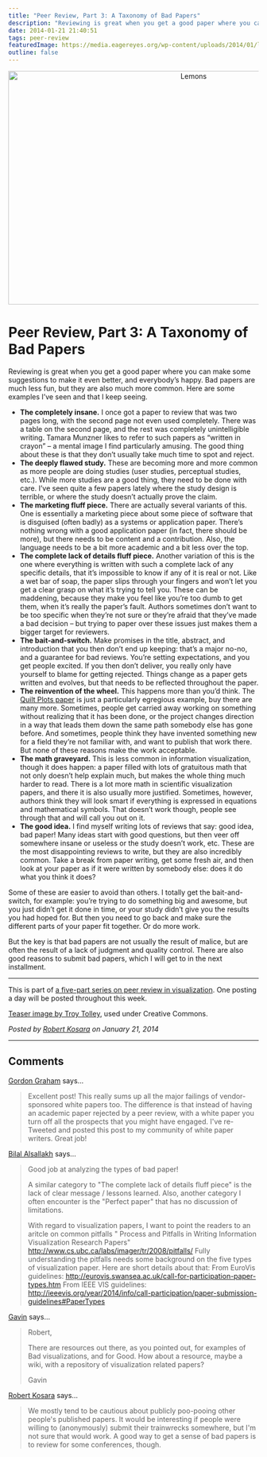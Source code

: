 ```yaml
---
title: "Peer Review, Part 3: A Taxonomy of Bad Papers"
description: "Reviewing is great when you get a good paper where you can make some suggestions to make it even better, and everybody’s happy. Bad papers are much less fun, but they are also much more common. Here are some examples I’ve seen and that I keep seeing."
date: 2014-01-21 21:40:51
tags: peer-review
featuredImage: https://media.eagereyes.org/wp-content/uploads/2014/01/lemons.jpg
outline: false
---
```


<p align="center"><img class="aligncenter size-medium wp-image-3076" alt="Lemons" src="https://media.eagereyes.org/wp-content/uploads/2014/01/lemons.jpg" width="730" height="470" /></p>

# Peer Review, Part 3: A Taxonomy of Bad Papers

Reviewing is great when you get a good paper where you can make some suggestions to make it even better, and everybody’s happy. Bad papers are much less fun, but they are also much more common. Here are some examples I’ve seen and that I keep seeing.


<ul>
    <li><strong>The completely insane.</strong> I once got a paper to review that was two pages long, with the second page not even used completely. There was a table on the second page, and the rest was completely unintelligible writing. Tamara Munzner likes to refer to such papers as “written in crayon” – a mental image I find particularly amusing. The good thing about these is that they don’t usually take much time to spot and reject.</li>
    <li><strong>The deeply flawed study.</strong> These are becoming more and more common as more people are doing studies (user studies, perceptual studies, etc.). While more studies are a good thing, they need to be done with care. I’ve seen quite a few papers lately where the study design is terrible, or where the study doesn’t actually prove the claim.</li>
    <li><strong>The marketing fluff piece.</strong> There are actually several variants of this. One is essentially a marketing piece about some piece of software that is disguised (often badly) as a systems or application paper. There’s nothing wrong with a good application paper (in fact, there should be more), but there needs to be content and a contribution. Also, the language needs to be a bit more academic and a bit less over the top.</li>
    <li><strong>The complete lack of details fluff piece.</strong> Another variation of this is the one where everything is written with such a complete lack of any specific details, that it’s impossible to know if any of it is real or not. Like a wet bar of soap, the paper slips through your fingers and won’t let you get a clear grasp on what it’s trying to tell you. These can be maddening, because they make you feel like you’re too dumb to get them, when it’s really the paper’s fault. Authors sometimes don’t want to be too specific when they’re not sure or they’re afraid that they’ve made a bad decision – but trying to paper over these issues just makes them a bigger target for reviewers.</li>
    <li><strong>The bait-and-switch.</strong> Make promises in the title, abstract, and introduction that you then don’t end up keeping: that’s a major no-no, and a guarantee for bad reviews. You’re setting expectations, and you get people excited. If you then don’t deliver, you really only have yourself to blame for getting rejected. Things change as a paper gets written and evolves, but that needs to be reflected throughout the paper.</li>
    <li><strong>The reinvention of the wheel.</strong> This happens more than you’d think. The <a href="/series/peer-review/1-quilt-plots">Quilt Plots paper</a> is just a particularly egregious example, buy there are many more. Sometimes, people get carried away working on something without realizing that it has been done, or the project changes direction in a way that leads them down the same path somebody else has gone before. And sometimes, people think they have invented something new for a field they’re not familiar with, and want to publish that work there. But none of these reasons make the work acceptable.</li>
    <li><strong>The math graveyard.</strong> This is less common in information visualization, though it does happen: a paper filled with lots of gratuitous math that not only doesn’t help explain much, but makes the whole thing much harder to read. There is a lot more math in scientific visualization papers, and there it is also usually more justified. Sometimes, however, authors think they will look smart if everything is expressed in equations and mathematical symbols. That doesn’t work though, people see through that and will call you out on it.</li>
    <li><strong>The good idea.</strong> I find myself writing lots of reviews that say: good idea, bad paper! Many ideas start with good questions, but then veer off somewhere insane or useless or the study doesn’t work, etc. These are the most disappointing reviews to write, but they are also incredibly common. Take a break from paper writing, get some fresh air, and then look at your paper as if it were written by somebody else: does it do what you think it does?</li>
</ul>

Some of these are easier to avoid than others. I totally get the bait-and-switch, for example: you’re trying to do something big and awesome, but you just didn’t get it done in time, or your study didn’t give you the results you had hoped for. But then you need to go back and make sure the different parts of your paper fit together. Or do more work.

But the key is that bad papers are not usually the result of malice, but are often the result of a lack of judgment and quality control. There are also good reasons to submit bad papers, which I will get to in the next installment.

<hr />

This is part of <a href="/tag/peer-review">a five-part series on peer review in visualization</a>. One posting a day will be posted throughout this week.

<a href="http://www.flickr.com/photos/sugarhiccuphiccup/4808604692/">Teaser image by Troy Tolley</a>, used under Creative Commons.


_Posted by <a href="/about">Robert Kosara</a> on January 21, 2014_


<aside class="comments">

---
## Comments

<a href="http://www.ThatWhitePaperGuy.com" rel="nofollow noopener" target="_blank">Gordon Graham</a> says…
>	Excellent post! This really sums up all the major failings of vendor-sponsored white papers too. The difference is that instead of having an academic paper rejected by a peer review, with a white paper you turn off all the prospects that you might have engaged. I've re-Tweeted and posted this post to my community of white paper writers. Great job!

<a href="http://www.cvast.tuwien.ac.at/~bilal" rel="nofollow noopener" target="_blank">Bilal Alsallakh</a> says…
>	Good job at analyzing the types of bad paper!
>	
>	A similar category to "The complete lack of details fluff piece" is the lack of clear message / lessons learned.
>	Also, another category I often encounter is the "Perfect paper" that has no discussion of limitations.
>	
>	With regard to visualization papers, I want to point the readers to an aritcle on common pitfalls 
>	" Process and Pitfalls in Writing Information Visualization Research Papers"
>	http://www.cs.ubc.ca/labs/imager/tr/2008/pitfalls/
>	Fully understanding the pitfalls needs some background on the five types of visualization paper. Here are short details about that:
>	From EuroVis guidelines: http://eurovis.swansea.ac.uk/call-for-participation-paper-types.htm
>	From IEEE VIS guidelines: http://ieeevis.org/year/2014/info/call-participation/paper-submission-guidelines#PaperTypes

<a href="http://makeapowerfulpoint.com" rel="nofollow noopener" target="_blank">Gavin</a> says…
>	Robert,
>	
>	There are resources out there, as you pointed out, for examples of Bad visualizations, and for Good. How about a resource, maybe a wiki, with a repository of visualization related papers?
>	
>	Gavin

<a href="/about" rel="nofollow noopener" target="_blank">Robert Kosara</a> says…
>	We mostly tend to be cautious about publicly poo-pooing other people's published papers. It would be interesting if people were willing to (anonymously) submit their trainwrecks somewhere, but I'm not sure that would work. A good way to get a sense of bad papers is to review for some conferences, though.

</aside>

